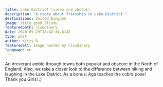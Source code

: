 ```yaml
---
title: Lake District [video and photos]
description: "A story about frienship in Lake District "
destinations: United Kingdom
image: title_good_lljsdu
featuredpath: cloudinary
date: 2020-09-29T18:42:34.614Z
type: post
author: Kitty R.
featuredalt: Image hosted by Cloudinary
language: en
---
```


An irreverant amble through towns both popular and obscure in the North of England. Also, we take a closer look to the difference between hiking and laughing in the Lake District. 
As a bonus: Aga teaches the cobra pose! 
Thank you Girls! :)

